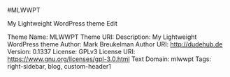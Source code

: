 #MLWWPT

My Lightweight WordPress theme Edit


Theme Name: MLWWPT
Theme URI: 
Description: My Lightweight WordPress theme
Author: Mark Breukelman
Author URI: http://dudehub.de
Version: 0.1337
License: GPLv3
License URI: https://www.gnu.org/licenses/gpl-3.0.html
Text Domain: mlwwpt
Tags: right-sidebar, blog, custom-header1


